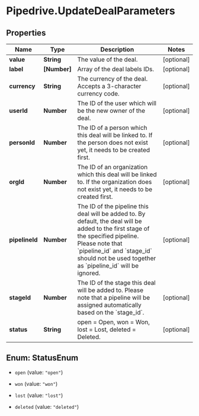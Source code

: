 # Pipedrive.UpdateDealParameters

## Properties

Name | Type | Description | Notes
------------ | ------------- | ------------- | -------------
**value** | **String** | The value of the deal. | [optional] 
**label** | **[Number]** | Array of the deal labels IDs. | [optional] 
**currency** | **String** | The currency of the deal. Accepts a 3-character currency code. | [optional] 
**userId** | **Number** | The ID of the user which will be the new owner of the deal. | [optional] 
**personId** | **Number** | The ID of a person which this deal will be linked to. If the person does not exist yet, it needs to be created first. | [optional] 
**orgId** | **Number** | The ID of an organization which this deal will be linked to. If the organization does not exist yet, it needs to be created first. | [optional] 
**pipelineId** | **Number** | The ID of the pipeline this deal will be added to. By default, the deal will be added to the first stage of the specified pipeline. Please note that &#x60;pipeline_id&#x60; and &#x60;stage_id&#x60; should not be used together as &#x60;pipeline_id&#x60; will be ignored. | [optional] 
**stageId** | **Number** | The ID of the stage this deal will be added to. Please note that a pipeline will be assigned automatically based on the &#x60;stage_id&#x60;. | [optional] 
**status** | **String** | open &#x3D; Open, won &#x3D; Won, lost &#x3D; Lost, deleted &#x3D; Deleted. | [optional] 



## Enum: StatusEnum


* `open` (value: `"open"`)

* `won` (value: `"won"`)

* `lost` (value: `"lost"`)

* `deleted` (value: `"deleted"`)




